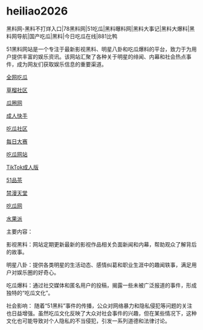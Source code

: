 # heiliao2026
黑料网-黑料不打烊入口|78黑料网|51吃瓜|黑料曝料网|黑料大事记|黑料大爆料|黑料网导航|国产吃瓜|黑料|今日吃瓜在线|881比鸭

51黑料网站是一个专注于最新影视黑料、明星八卦和吃瓜爆料的平台，致力于为用户提供丰富的娱乐资讯。该网站汇聚了各种关于明星的绯闻、内幕和社会热点事件，成为网友们获取娱乐信息的重要渠道。

<a href="https://cg4-21.pages.dev/">全网吃瓜</a>

<a href="https://cao-liu.pages.dev/">草榴社区</a>

<a href="https://cg6-21.pages.dev/">瓜圈网</a>

<a href="https://chengren05.pages.dev/">成人快手</a>

<a href="https://cg5-24.pages.dev/">吃瓜社区</a>

<a href="https://dasai05.pages.dev/">每日大赛</a>

<a href="https://cg1-27.pages.dev/">吃瓜网站</a>

<a href="https://tiktok-05.pages.dev/">TikTok成人版</a>

<a href="https://pc8-34.pages.dev/">51品茶</a>

<a href="https://jin-man.pages.dev/">禁漫天堂</a>

<a href="https://cg1-39.pages.dev/">吃瓜网</a>

<a href="https://shuiguopai05.pages.dev/">水果派</a>

主要内容：

影视黑料：网站定期更新最新的影视作品相关负面新闻和内幕，帮助观众了解背后的故事。

明星八卦：提供各类明星的生活动态、感情纠葛和职业生涯中的趣闻轶事，满足用户对娱乐圈的好奇心。

吃瓜爆料：通过社交媒体和匿名用户的投稿，揭露一些未被广泛报道的事件，形成独特的“吃瓜文化”。

社会影响：
随着“51黑料”事件的传播，公众对网络暴力和隐私侵犯等问题的关注也日益增强。虽然吃瓜文化反映了大众对社会事件的兴趣，但在某些情况下，这种文化也可能导致对个人隐私的不当侵犯，引发一系列道德和法律讨论。
